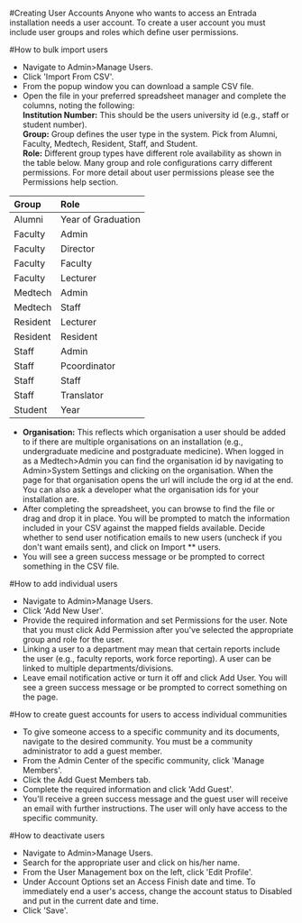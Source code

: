 #Creating User Accounts
Anyone who wants to access an Entrada installation needs a user account.  To create a user account you must include user groups and roles which define user permissions.

#How to bulk import users
* Navigate to Admin>Manage Users.
* Click 'Import From CSV'.
* From the popup window you can download a sample CSV file.
* Open the file in your preferred spreadsheet manager and complete the columns, noting the following:  
**Institution Number:** This should be the users university id (e.g., staff or student number).  
**Group:** Group defines the user type in the system. Pick from Alumni, Faculty, Medtech, Resident, Staff, and Student.  
**Role:** Different group types have different role availability as shown in the table below.  Many group and role configurations carry different permissions.  For more detail about user permissions please see the Permissions help section.  

| Group     | Role     |
| :------------- | :------------- |
| Alumni      | Year of Graduation       |
| Faculty      | Admin       |
| Faculty      | Director       |
| Faculty      | Faculty       |
| Faculty      | Lecturer      |
| Medtech      | Admin       |
| Medtech      | Staff      |
| Resident      | Lecturer       |
| Resident      | Resident       |
| Staff      | Admin       |
| Staff      | Pcoordinator       |
| Staff      | Staff       |
| Staff      | Translator       |
| Student      | Year       |

* **Organisation:** This reflects which organisation a user should be added to if there are multiple organisations on an installation (e.g., undergraduate medicine and postgraduate medicine). When logged in as a Medtech>Admin you can find the organisation id by navigating to Admin>System Settings and clicking on the organisation.  When the page for that organisation opens the url will include the org id at the end. You can also ask a developer what the organisation ids for your installation are.
* After completing the spreadsheet, you can browse to find the file or drag and drop it in place.  You will be prompted to match the information included in your CSV against the mapped fields available. Decide whether to send user notification emails to new users (uncheck if you don't want emails sent), and click on Import ** users.
* You will see a green success message or be prompted to correct something in the CSV file.

#How to add individual users
* Navigate to Admin>Manage Users.
* Click 'Add New User'.
* Provide the required information and set Permissions for the user.  Note that you must click Add Permission after you've selected the appropriate group and role for the user.
* Linking a user to a department may mean that certain reports include the user (e.g., faculty reports, work force reporting).  A user can be linked to multiple departments/divisions.
* Leave email notification active or turn it off and click Add User.  You will see a green success message or be prompted to correct something on the page.

#How to create guest accounts for users to access individual communities
* To give someone access to a specific community and its documents, navigate to the desired community.  You must be a community administrator to add a guest member.
* From the Admin Center of the specific community, click 'Manage Members'.
* Click the Add Guest Members tab.
* Complete the required information and click 'Add Guest'.
* You'll receive a green success message and the guest user will receive an email with further instructions.  The user will only have access to the specific community.

#How to deactivate users
* Navigate to Admin>Manage Users.
* Search for the appropriate user and click on his/her name.
* From the User Management box on the left, click 'Edit Profile'.
* Under Account Options set an Access Finish date and time.  To immediately end a user's access, change the account status to Disabled and put in the current date and time.
* Click 'Save'.
